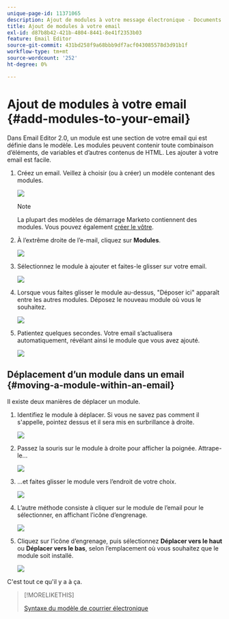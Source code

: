 ```yaml
---
unique-page-id: 11371065
description: Ajout de modules à votre message électronique - Documents Marketo - Documentation du produit
title: Ajout de modules à votre email
exl-id: d87b8b42-421b-4804-8441-8e41f2353b03
feature: Email Editor
source-git-commit: 431bd258f9a68bbb9df7acf043085578d3d91b1f
workflow-type: tm+mt
source-wordcount: '252'
ht-degree: 0%

---
```


# Ajout de modules à votre email {#add-modules-to-your-email}

Dans Email Editor 2.0, un module est une section de votre email qui est définie dans le modèle. Les modules peuvent contenir toute combinaison d’éléments, de variables et d’autres contenus de HTML. Les ajouter à votre email est facile.

1. Créez un email. Veillez à choisir (ou à créer) un modèle contenant des modules.

   ![](assets/one-1.png)

   >[!NOTE]
   >
   >La plupart des modèles de démarrage Marketo contiennent des modules. Vous pouvez également [créer le vôtre](/help/marketo/product-docs/email-marketing/general/email-editor-2/email-template-syntax.md#modules).

1. À l’extrême droite de l’e-mail, cliquez sur **Modules**.

   ![](assets/two-3.png)

1. Sélectionnez le module à ajouter et faites-le glisser sur votre email.

   ![](assets/three-3.png)

1. Lorsque vous faites glisser le module au-dessus, &quot;Déposer ici&quot; apparaît entre les autres modules. Déposez le nouveau module où vous le souhaitez.

   ![](assets/four-2.png)

1. Patientez quelques secondes. Votre email s’actualisera automatiquement, révélant ainsi le module que vous avez ajouté.

   ![](assets/five-3.png)

## Déplacement d’un module dans un email {#moving-a-module-within-an-email}

Il existe deux manières de déplacer un module.

1. Identifiez le module à déplacer. Si vous ne savez pas comment il s&#39;appelle, pointez dessus et il sera mis en surbrillance à droite.

   ![](assets/six-2.png)

1. Passez la souris sur le module à droite pour afficher la poignée. Attrape-le...

   ![](assets/seven-2.png)

1. ...et faites glisser le module vers l’endroit de votre choix.

   ![](assets/eight-2.png)

1. L’autre méthode consiste à cliquer sur le module de l’email pour le sélectionner, en affichant l’icône d’engrenage.

   ![](assets/nine-2.png)

1. Cliquez sur l’icône d’engrenage, puis sélectionnez **Déplacer vers le haut** ou **Déplacer vers le bas**, selon l’emplacement où vous souhaitez que le module soit installé.

   ![](assets/ten-2.png)

C&#39;est tout ce qu&#39;il y a à ça.

>[!MORELIKETHIS]
>
>[Syntaxe du modèle de courrier électronique](/help/marketo/product-docs/email-marketing/general/email-editor-2/email-template-syntax.md)
